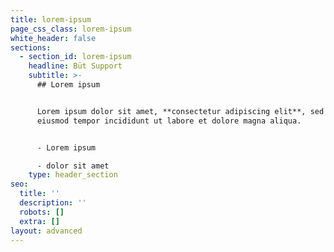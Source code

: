 ```yaml
---
title: lorem-ipsum
page_css_class: lorem-ipsum
white_header: false
sections:
  - section_id: lorem-ipsum
    headline: Büt Support
    subtitle: >-
      ## Lorem ipsum


      Lorem ipsum dolor sit amet, **consectetur adipiscing elit**, sed do
      eiusmod tempor incididunt ut labore et dolore magna aliqua.


      - Lorem ipsum

      - dolor sit amet
    type: header_section
seo:
  title: ''
  description: ''
  robots: []
  extra: []
layout: advanced
---
```


